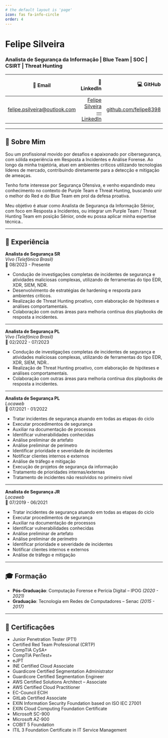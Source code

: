 ```yaml
---
# the default layout is 'page'
icon: fas fa-info-circle
order: 4
---
```


# Felipe Silveira

### **Analista de Segurança da Informação | Blue Team | SOC | CSIRT | Threat Hunting**

| 📧 Email | 🔗 LinkedIn | 💻 GitHub | 💀 TryHackMe | 👾 Hacking Club |
|----------|------------:|----------:|-------------:|----------------:|
| [felipe.psilveira@outlook.com](mailto:felipe.psilveira@outlook.com) | [Felipe Silveira — LinkedIn](https://www.linkedin.com/in/felipe-silveira/) | [github.com/felipe8398](https://github.com/felipe8398) | [tryhackme.com/p/felipe8398](https://tryhackme.com/p/felipe8398) | [Hacking Club — perfil](https://app.hackingclub.com/profile/user/8322) |


---

## 👤 Sobre Mim
Sou um profissional movido por desafios e apaixonado por cibersegurança, com sólida experiência em Resposta a Incidentes e Análise Forense. Ao longo da minha trajetória, atuei em ambientes críticos utilizando tecnologias líderes de mercado, contribuindo diretamente para a detecção e mitigação de ameaças.

Tenho forte interesse por Segurança Ofensiva, e venho expandindo meu conhecimento no contexto de Purple Team e Threat Hunting, buscando unir o melhor do Red e do Blue Team em prol da defesa proativa.

Meu objetivo é atuar como Analista de Segurança da Informação Sênior, com foco em Resposta a Incidentes, ou integrar um Purple Team / Threat Hunting Team em posição Sênior, onde eu possa aplicar minha expertise técnica..

---

## 💼 Experiência

**Analista de Segurança SR**  
_Vivo (Telefônica Brasil)_  
📅 08/2023 - Presente  
- Condução de investigações completas de incidentes de segurança e atividades
maliciosas complexas, utilizando de ferramentas do tipo EDR, XDR, SIEM, NDR.
- Desenvolvimento de estratégias de hardening e resposta para ambientes críticos.
- Realização de Threat Hunting proativo, com elaboração de hipóteses e análises
comportamentais.
- Colaboração com outras áreas para melhoria contínua dos playbooks de resposta a
incidentes.

---

**Analista de Segurança PL**  
_Vivo (Telefônica Brasil)_  
📅 02/2022 - 07/2023  
- Condução de investigações completas de incidentes de segurança e atividades
maliciosas complexas, utilizando de ferramentas do tipo EDR, XDR, SIEM, NDR..
- Realização de Threat Hunting proativo, com elaboração de hipóteses e análises
comportamentais.
- Colaboração com outras áreas para melhoria contínua dos playbooks de resposta a
incidentes.

---

**Analista de Segurança PL**  
_Locaweb_  
📅 07/2021 - 01/2022  
- Tratar incidentes de segurança atuando em todas as etapas do ciclo
- Executar procedimentos de segurança
- Auxiliar na documentação de processos
- Identificar vulnerabilidades conhecidas
- Análise preliminar de artefato
- Análise preliminar de perímetro
- Identificar prioridade e severidade de incidentes
- Notificar clientes internos e externos
- Análise de tráfego e mitigação
- Execução de projetos de segurança da informação
- Tratamento de prioridades internas/externas
- Tratamento de incidentes não resolvidos no primeiro nível

---

**Analista de Segurança JR**  
_Locaweb_  
📅 07/2019 - 06/2021  
- Tratar incidentes de segurança atuando em todas as etapas do ciclo
- Executar procedimentos de segurança
- Auxiliar na documentação de processos
- Identificar vulnerabilidades conhecidas
- Análise preliminar de artefato
- Análise preliminar de perímetro
- Identificar prioridade e severidade de incidentes
- Notificar clientes internos e externos
- Análise de tráfego e mitigação

---

## 🎓 Formação
- **Pós-Graduação**: Computação Forense e Perícia Digital – IPOG _(2020 - 2021)_  
- **Graduação**: Tecnologia em Redes de Computadores – Senac _(2015 - 2017)_  

---

## 📜 Certificações
- Junior Penetration Tester (PT1)  
- Certified Red Team Professional (CRTP)  
- CompTIA CySA+  
- CompTIA PenTest+  
- eJPT  
- INE Certified Cloud Associate  
- Guardicore Certified Segmentation Administrator  
- Guardicore Certified Segmentation Engineer  
- AWS Certified Solutions Architect – Associate  
- AWS Certified Cloud Practitioner  
- EC-Council ECIH  
- GitLab Certified Associate  
- EXIN Information Security Foundation based on ISO IEC 27001  
- EXIN Cloud Computing Foundation Certificate  
- Microsoft SC-900  
- Microsoft AZ-900  
- COBIT 5 Foundation  
- ITIL 3 Foundation Certificate in IT Service Management  
